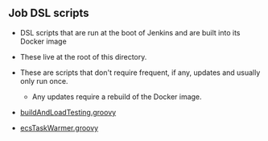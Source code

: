 ## Job DSL scripts

- DSL scripts that are run at the boot of Jenkins and are built into its Docker image

- These live at the root of this directory.

- These are scripts that don't require frequent, if any, updates and usually only run once.
  - Any updates require a rebuild of the Docker image.

- [buildAndLoadTesting.groovy](./buildAndLoadTesting.groovy)

- [ecsTaskWarmer.groovy](./ecsTaskWarmer.groovy)